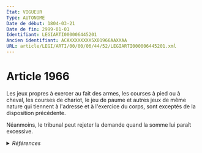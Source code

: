 ```yaml
---
État: VIGUEUR
Type: AUTONOME
Date de début: 1804-03-21
Date de fin: 2999-01-01
Identifiant: LEGIARTI000006445201
Ancien identifiant: ACAXXXXXXXX5X01966AAXXAA
URL: article/LEGI/ARTI/00/00/06/44/52/LEGIARTI000006445201.xml
---
```


<h1>Article 1966</h1>

Les jeux propres à exercer au fait des armes, les courses à pied ou à cheval,
les courses de chariot, le jeu de paume et autres jeux de même nature qui
tiennent à l'adresse et à l'exercice du corps, sont exceptés de la disposition
précédente.<br />

Néanmoins, le tribunal peut rejeter la demande quand la somme lui paraît
excessive.


<details>
  <summary><em>Références</em></summary>

  <h2>Références faites par l'article</h2>
  
  <ul>
    <li>
      2999-01-01 SPEC_APPLI source <a href="https://legal.tricoteuses.fr//redirection/LEGITEXT000006070721?vers=git&vers=legifrance">Code civil VIGUEUR</a>
    </li>
    <li>
      CODIFICATION source Loi 1804-03-10
    </li>
    <li>
      CREATION source Loi 1804-03-10 promulguée le 20 mars 1804
    </li>
  </ul>
</details>
